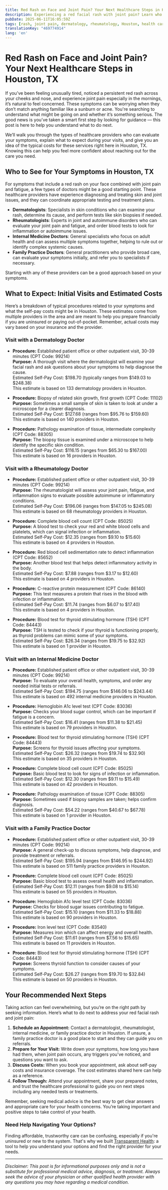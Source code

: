 ```yaml
---
title: Red Rash on Face and Joint Pain? Your Next Healthcare Steps in Houston, TX  
description: Experiencing a red facial rash with joint pain? Learn who to see and what initial costs to expect in Houston, TX, so you can take the right next steps.  
pubDate: 2025-06-11T16:05:59Z
tags: [rash, joint pain, dermatology, rheumatology, Houston, health care, symptoms, medical care]
translationKey: "469774914"
lang: 'en'
---
```


# Red Rash on Face and Joint Pain? Your Next Healthcare Steps in Houston, TX

If you’ve been feeling unusually tired, noticed a persistent red rash across your cheeks and nose, and experience joint pain especially in the mornings, it’s natural to feel concerned. These symptoms can be worrying when they don’t match anything familiar like a sunburn or acne. You're searching to understand what might be going on and whether it’s something serious. The good news is you’ve taken a smart first step by looking for guidance — this post is here to help you understand what to do next.

We’ll walk you through the types of healthcare providers who can evaluate your symptoms, explain what to expect during your visits, and give you an idea of the typical costs for these services right here in Houston, TX. Knowing this can help you feel more confident about reaching out for the care you need.

## Who to See for Your Symptoms in Houston, TX

For symptoms that include a red rash on your face combined with joint pain and fatigue, a few types of doctors might be a good starting point. These healthcare providers have experience diagnosing and treating skin and joint issues, and they can coordinate appropriate testing and treatment plans.

- **Dermatologists**: Specialists in skin conditions who can examine your rash, determine its cause, and perform tests like skin biopsies if needed.
- **Rheumatologists**: Experts in joint and autoimmune disorders who can evaluate your joint pain and fatigue, and order blood tests to look for inflammation or autoimmune issues.
- **Internal Medicine Doctors**: General specialists who focus on adult health and can assess multiple symptoms together, helping to rule out or identify complex systemic causes.
- **Family Practice Doctors**: General practitioners who provide broad care, can evaluate your symptoms initially, and refer you to specialists if necessary.

Starting with any of these providers can be a good approach based on your symptoms.

## What to Expect: Initial Visits and Estimated Costs

Here’s a breakdown of typical procedures related to your symptoms and what the self-pay costs might be in Houston. These estimates come from multiple providers in the area and are meant to help you prepare financially if you are uninsured or paying out-of-pocket. Remember, actual costs may vary based on your insurance and the provider.

### Visit with a Dermatology Doctor

- **Procedure:** Established patient office or other outpatient visit, 30-39 minutes (CPT Code: 99214)  
  **Purpose:** A thorough visit where the dermatologist will examine your facial rash and ask questions about your symptoms to help diagnose the cause.  
  Estimated Self-Pay Cost: $198.70 (typically ranges from $149.03 to $248.38)  
  This estimate is based on 133 dermatology providers in Houston.

- **Procedure:** Biopsy of related skin growth, first growth (CPT Code: 11102)  
  **Purpose:** Sometimes a small sample of skin is taken to look at under a microscope for a clearer diagnosis.  
  Estimated Self-Pay Cost: $127.68 (ranges from $95.76 to $159.60)  
  This estimate is based on 140 providers in Houston.

- **Procedure:** Pathology examination of tissue, intermediate complexity (CPT Code: 88305)  
  **Purpose:** The biopsy tissue is examined under a microscope to help identify the specific skin condition.  
  Estimated Self-Pay Cost: $116.15 (ranges from $65.30 to $167.00)  
  This estimate is based on 16 providers in Houston.

### Visit with a Rheumatology Doctor

- **Procedure:** Established patient office or other outpatient visit, 30-39 minutes (CPT Code: 99214)  
  **Purpose:** The rheumatologist will assess your joint pain, fatigue, and inflammation signs to evaluate possible autoimmune or inflammatory conditions.  
  Estimated Self-Pay Cost: $196.06 (ranges from $147.05 to $245.08)  
  This estimate is based on 68 rheumatology providers in Houston.

- **Procedure:** Complete blood cell count (CPT Code: 85025)  
  **Purpose:** A blood test to check your red and white blood cells and platelets, which can signal infection or inflammation.  
  Estimated Self-Pay Cost: $12.35 (ranges from $9.10 to $15.60)  
  This estimate is based on 4 providers in Houston.

- **Procedure:** Red blood cell sedimentation rate to detect inflammation (CPT Code: 85652)  
  **Purpose:** Another blood test that helps detect inflammatory activity in the body.  
  Estimated Self-Pay Cost: $7.88 (ranges from $3.17 to $12.60)  
  This estimate is based on 4 providers in Houston.

- **Procedure:** C-reactive protein measurement (CPT Code: 86140)  
  **Purpose:** This test measures a protein that rises in the blood with infection or inflammation.  
  Estimated Self-Pay Cost: $11.74 (ranges from $6.07 to $17.40)  
  This estimate is based on 4 providers in Houston.

- **Procedure:** Blood test for thyroid stimulating hormone (TSH) (CPT Code: 84443)  
  **Purpose:** TSH is tested to check if your thyroid is functioning properly, as thyroid problems can mimic some of your symptoms.  
  Estimated Self-Pay Cost: $26.34 (ranges from $19.75 to $32.92)  
  This estimate is based on 1 provider in Houston.

### Visit with an Internal Medicine Doctor

- **Procedure:** Established patient office or other outpatient visit, 30-39 minutes (CPT Code: 99214)  
  **Purpose:** To evaluate your overall health, symptoms, and order any needed initial tests or referrals.  
  Estimated Self-Pay Cost: $194.75 (ranges from $146.06 to $243.44)  
  This estimate is based on 492 internal medicine providers in Houston.

- **Procedure:** Hemoglobin A1c level test (CPT Code: 83036)  
  **Purpose:** Checks your blood sugar control, which can be important if fatigue is a concern.  
  Estimated Self-Pay Cost: $16.41 (ranges from $11.38 to $21.45)  
  This estimate is based on 79 providers in Houston.

- **Procedure:** Blood test for thyroid stimulating hormone (TSH) (CPT Code: 84443)  
  **Purpose:** Screens for thyroid issues affecting your symptoms.  
  Estimated Self-Pay Cost: $26.32 (ranges from $19.74 to $32.90)  
  This estimate is based on 35 providers in Houston.

- **Procedure:** Complete blood cell count (CPT Code: 85025)  
  **Purpose:** Basic blood test to look for signs of infection or inflammation.  
  Estimated Self-Pay Cost: $12.30 (ranges from $9.11 to $15.49)  
  This estimate is based on 42 providers in Houston.

- **Procedure:** Pathology examination of tissue (CPT Code: 88305)  
  **Purpose:** Sometimes used if biopsy samples are taken; helps confirm diagnosis.  
  Estimated Self-Pay Cost: $54.22 (ranges from $40.67 to $67.78)  
  This estimate is based on 1 provider in Houston.

### Visit with a Family Practice Doctor

- **Procedure:** Established patient office or other outpatient visit, 30-39 minutes (CPT Code: 99214)  
  **Purpose:** A general check-up to discuss symptoms, help diagnose, and provide treatment or referrals.  
  Estimated Self-Pay Cost: $195.94 (ranges from $146.95 to $244.92)  
  This estimate is based on 511 family practice providers in Houston.

- **Procedure:** Complete blood cell count (CPT Code: 85025)  
  **Purpose:** Basic blood test to assess overall health and inflammation.  
  Estimated Self-Pay Cost: $12.11 (ranges from $9.08 to $15.14)  
  This estimate is based on 55 providers in Houston.

- **Procedure:** Hemoglobin A1c level test (CPT Code: 83036)  
  **Purpose:** Checks for blood sugar issues contributing to fatigue.  
  Estimated Self-Pay Cost: $15.10 (ranges from $11.33 to $18.88)  
  This estimate is based on 90 providers in Houston.

- **Procedure:** Iron level test (CPT Code: 83540)  
  **Purpose:** Measures iron which can affect energy and overall health.  
  Estimated Self-Pay Cost: $11.61 (ranges from $7.56 to $15.65)  
  This estimate is based on 11 providers in Houston.

- **Procedure:** Blood test for thyroid stimulating hormone (TSH) (CPT Code: 84443)  
  **Purpose:** Screens thyroid function to consider causes of your symptoms.  
  Estimated Self-Pay Cost: $26.27 (ranges from $19.70 to $32.84)  
  This estimate is based on 50 providers in Houston.

## Your Recommended Next Steps

Taking action can feel overwhelming, but you’re on the right path by seeking information. Here’s what to do next to address your red facial rash and joint pain:

1. **Schedule an Appointment:** Contact a dermatologist, rheumatologist, internal medicine, or family practice doctor in Houston. If unsure, a family practice doctor is a good place to start and they can guide you on referrals.
2. **Prepare for Your Visit:** Write down your symptoms, how long you have had them, when joint pain occurs, any triggers you've noticed, and questions you want to ask.
3. **Discuss Costs:** When you book your appointment, ask about self-pay costs and insurance coverage. The cost estimates shared here can help as a reference.
4. **Follow Through:** Attend your appointment, share your prepared notes, and trust the healthcare professional to guide you on next steps including any needed tests or treatments.

Remember, seeking medical advice is the best way to get clear answers and appropriate care for your health concerns. You’re taking important and positive steps to take control of your health.

### Need Help Navigating Your Options?

Finding affordable, trustworthy care can be confusing, especially if you're uninsured or new to the system. That's why we built [Transparent Health](https://transparenthealth.ai): a tool to help you understand your options and find the right provider for your needs. 

---

*Disclaimer: This post is for informational purposes only and is not a substitute for professional medical advice, diagnosis, or treatment. Always seek the advice of your physician or other qualified health provider with any questions you may have regarding a medical condition.*
